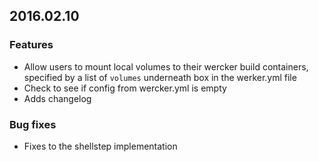 ## 2016.02.10

### Features

- Allow users to mount local volumes to their wercker build containers, specified by a list of `volumes` underneath box in the werker.yml file
- Check to see if config from wercker.yml is empty
- Adds changelog

### Bug fixes

- Fixes to the shellstep implementation

